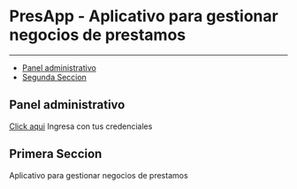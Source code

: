 # PresApp - Aplicativo para gestionar negocios de prestamos
---

- [Panel administrativo](#section-1)
- [Segunda Seccion](#section-2)

<a name="section-1"></a>
## Panel administrativo
[Click aqui](https://presapp.iptvbolivia.com/admin )
Ingresa con tus credenciales


<a name="section-2"></a>
## Primera Seccion
Aplicativo para gestionar negocios de prestamos